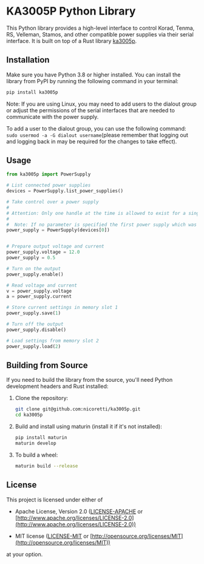 # KA3005P Python Library
This Python library provides a high-level interface to control Korad, Tenma, RS, Velleman, Stamos, and other compatible power supplies via their serial interface. It is built on top of a Rust library [ka3005p](https://crates.io/crates/ka3005p).

## Installation
Make sure you have Python 3.8 or higher installed. You can install the library from PyPI by running the following command in your terminal:

```bash
pip install ka3005p
```

Note:
If you are using Linux, you may need to add users to the dialout group or adjust the permissions of the serial interfaces that are needed to communicate with the power supply.

To add a user to the dialout group, you can use the following command: 
`sudo usermod -a -G dialout username`(please remember that logging out and logging back in may be required for the changes to take effect).

## Usage

```python
from ka3005p import PowerSupply

# List connected power supplies
devices = PowerSupply.list_power_supplies()

# Take control over a power supply
#
# Attention: Only one handle at the time is allowed to exist for a single PowerSupply.
#
#  Note: If no parameter is specified the first power supply which was found will be used.
power_supply = PowerSupply(devices[0])


# Prepare output voltage and current
power_supply.voltage = 12.0
power_supply = 0.5

# Turn on the output
power_supply.enable()

# Read voltage and current  
v = power_supply.voltage
a = power_supply.current

# Store current settings in memory slot 1
power_supply.save(1)

# Turn off the output
power_supply.disable()

# Load settings from memory slot 2
power_supply.load(2)
```

## Building from Source
If you need to build the library from the source, you'll need Python development headers and Rust installed:

1. Clone the repository:
   ```bash
   git clone git@github.com:nicoretti/ka3005p.git
   cd ka3005p
   ```

2. Build and install using maturin (install it if it's not installed):
   ```bash
   pip install maturin
   maturin develop
   ```

3. To build a wheel:
   ```bash
   maturin build --release
   ```

## License
This project is licensed under either of
                                                                                                                 
- Apache License, Version 2.0 ([LICENSE-APACHE](LICENSE-APACHE) or [http://www.apache.org/licenses/LICENSE-2.0](http://www.apache.org/licenses/LICENSE-2.0))
                                                                                                                 
- MIT license ([LICENSE-MIT](LICENSE-MIT) or [http://opensource.org/licenses/MIT](http://opensource.org/licenses/MIT))
                                                                                                                 
at your option.
